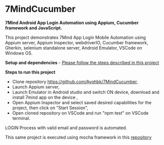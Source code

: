 # 7MindCucumber

**7Mind Android App Login Automation using Appium, Cucumber framework and JavaScript.**

This project demonstrates 7Mind App Login Mobile Automation using Appium server, Appium Inspector, webdriverIO, Cucumber framework, Gherkin, selenium standalone server, Android Emulator, VSCode on Windows OS.

**Setup and dependencies** - [Please follow the steps described in this project](https://github.com/Ayohbk/7Mind-Assignment)

**Steps to run this project**

- Clone repository https://github.com/Ayohbk/7MindCucumber,
- Launch Appium server,
- Launch Emulator in Android studio and switch ON device, download and install 7mind app on the device ,
- Open Appium Inspector and select saved desired capabilities for the project, then click on "Start Session",
- Open cloned repository on VSCode and run "npm test" on VSCode terminal.

LOGIN Process with valid email and password is automated.

This same project is executed using mocha framework in this [repository](https://github.com/Ayohbk/7Mind-Assignment)
